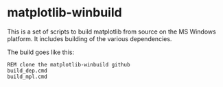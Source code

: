 matplotlib-winbuild
===================

This is a set of scripts to build matplotlib from source on the MS Windows
platform.  It includes building of the various dependencies.

The build goes like this:

	REM clone the matplotlib-winbuild github
	build_dep.cmd
	build_mpl.cmd
